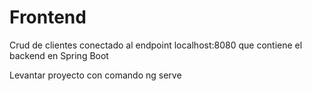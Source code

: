 # Frontend

Crud de clientes conectado al endpoint localhost:8080 que contiene el backend en Spring Boot

Levantar proyecto con comando ng serve
